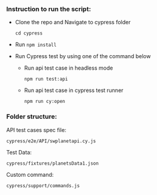 ### Instruction to run the script:

- Clone the repo and Navigate to cypress folder

    `cd cypress`

-  Run `npm install`

-  Run Cypress test by using one of the command below 

    * Run api test case in headless mode

        `npm run test:api`

    * Run api test case in cypress test runner

        `npm run cy:open`

### Folder structure:

   API test cases spec file:

   `cypress/e2e/API/swplanetapi.cy.js`

   Test Data:

   `cypress/fixtures/planetsData1.json`

   Custom command:
   
   `cypress/support/commands.js`
